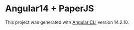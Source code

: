 # Angular14 + PaperJS

This project was generated with [Angular CLI](https://github.com/angular/angular-cli) version 14.2.10.
